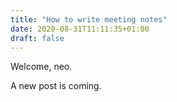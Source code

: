 ```yaml
---
title: "How to write meeting notes"
date: 2020-08-31T11:11:35+01:00
draft: false
---
```


Welcome, neo.

A new post is coming.